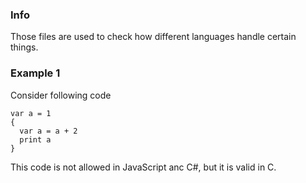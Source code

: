 ### Info

Those files are used to check how different languages handle certain things.

### Example 1

Consider following code

```
var a = 1
{
  var a = a + 2
  print a
}
```

This code is not allowed in JavaScript anc C#, but it is valid in C.
